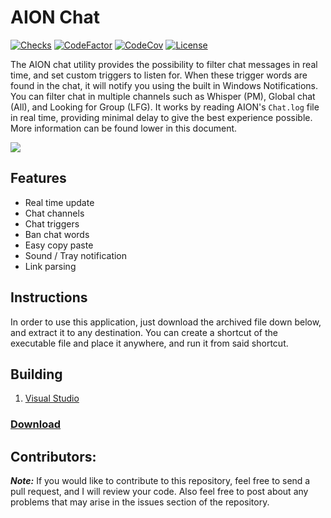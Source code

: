 # AION Chat

[![Checks](https://img.shields.io/github/check-runs/Iswenzz/AION-Chat/master?logo=github)](https://github.com/Iswenzz/AION-Chat/actions)
[![CodeFactor](https://img.shields.io/codefactor/grade/github/Iswenzz/AION-Chat?label=codefactor&logo=codefactor)](https://www.codefactor.io/repository/github/iswenzz/AION-Chat)
[![CodeCov](https://img.shields.io/codecov/c/github/Iswenzz/AION-Chat?label=codecov&logo=codecov)](https://codecov.io/gh/Iswenzz/AION-Chat)
[![License](https://img.shields.io/github/license/Iswenzz/AION-Chat?color=blue&logo=gitbook&logoColor=white)](https://github.com/Iswenzz/AION-Chat/blob/master/LICENSE)

The AION chat utility provides the possibility to filter chat messages in real time, and set custom triggers to listen for. When these trigger words are found in the chat, it will notify you using the built in Windows Notifications. You can filter chat in multiple channels such as Whisper (PM), Global chat (All), and Looking for Group (LFG). It works by reading AION's ``Chat.log`` file in real time, providing minimal delay to give the best experience possible. More information can be found lower in this document.

![](https://i.imgur.com/tyhB0rJ.png)

## Features ##

* Real time update
* Chat channels
* Chat triggers
* Ban chat words
* Easy copy paste
* Sound / Tray notification
* Link parsing

## Instructions
In order to use this application, just download the archived file down below, and extract it to any destination. You can create a shortcut of the executable file and place it anywhere, and run it from said shortcut.

## Building
1. [Visual Studio](https://visualstudio.microsoft.com/)

### [Download](https://github.com/Iswenzz/AION-Chat/releases)

## Contributors:
***Note:*** If you would like to contribute to this repository, feel free to send a pull request, and I will review your code. Also feel free to post about any problems that may arise in the issues section of the repository.
